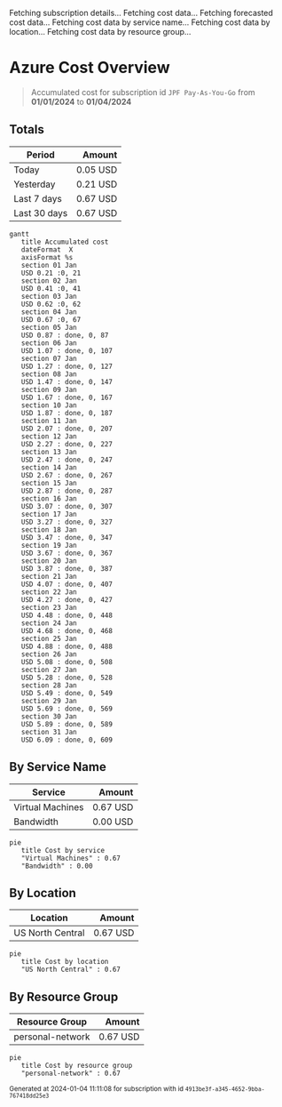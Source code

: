 Fetching subscription details...
Fetching cost data...
Fetching forecasted cost data...
Fetching cost data by service name...
Fetching cost data by location...
Fetching cost data by resource group...
# Azure Cost Overview

> Accumulated cost for subscription id `JPF Pay-As-You-Go` from **01/01/2024** to **01/04/2024**

## Totals

|Period|Amount|
|---|---:|
|Today|0.05 USD|
|Yesterday|0.21 USD|
|Last 7 days|0.67 USD|
|Last 30 days|0.67 USD|

```mermaid
gantt
   title Accumulated cost
   dateFormat  X
   axisFormat %s
   section 01 Jan
   USD 0.21 :0, 21
   section 02 Jan
   USD 0.41 :0, 41
   section 03 Jan
   USD 0.62 :0, 62
   section 04 Jan
   USD 0.67 :0, 67
   section 05 Jan
   USD 0.87 : done, 0, 87
   section 06 Jan
   USD 1.07 : done, 0, 107
   section 07 Jan
   USD 1.27 : done, 0, 127
   section 08 Jan
   USD 1.47 : done, 0, 147
   section 09 Jan
   USD 1.67 : done, 0, 167
   section 10 Jan
   USD 1.87 : done, 0, 187
   section 11 Jan
   USD 2.07 : done, 0, 207
   section 12 Jan
   USD 2.27 : done, 0, 227
   section 13 Jan
   USD 2.47 : done, 0, 247
   section 14 Jan
   USD 2.67 : done, 0, 267
   section 15 Jan
   USD 2.87 : done, 0, 287
   section 16 Jan
   USD 3.07 : done, 0, 307
   section 17 Jan
   USD 3.27 : done, 0, 327
   section 18 Jan
   USD 3.47 : done, 0, 347
   section 19 Jan
   USD 3.67 : done, 0, 367
   section 20 Jan
   USD 3.87 : done, 0, 387
   section 21 Jan
   USD 4.07 : done, 0, 407
   section 22 Jan
   USD 4.27 : done, 0, 427
   section 23 Jan
   USD 4.48 : done, 0, 448
   section 24 Jan
   USD 4.68 : done, 0, 468
   section 25 Jan
   USD 4.88 : done, 0, 488
   section 26 Jan
   USD 5.08 : done, 0, 508
   section 27 Jan
   USD 5.28 : done, 0, 528
   section 28 Jan
   USD 5.49 : done, 0, 549
   section 29 Jan
   USD 5.69 : done, 0, 569
   section 30 Jan
   USD 5.89 : done, 0, 589
   section 31 Jan
   USD 6.09 : done, 0, 609
```

## By Service Name

|Service|Amount|
|---|---:|
|Virtual Machines|0.67 USD|
|Bandwidth|0.00 USD|

```mermaid
pie
   title Cost by service
   "Virtual Machines" : 0.67
   "Bandwidth" : 0.00
```

## By Location

|Location|Amount|
|---|---:|
|US North Central|0.67 USD|

```mermaid
pie
   title Cost by location
   "US North Central" : 0.67
```

## By Resource Group

|Resource Group|Amount|
|---|---:|
|personal-network|0.67 USD|

```mermaid
pie
   title Cost by resource group
   "personal-network" : 0.67
```

<sup>Generated at 2024-01-04 11:11:08 for subscription with id `4913be3f-a345-4652-9bba-767418dd25e3`</sup>
